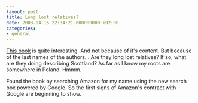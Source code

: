 ```yaml
---
layout: post
title: Long lost relatives?
date: 2003-04-15 22:34:21.000000000 +02:00
categories:
- general
---
```

<a href="http://www.amazon.com/exec/obidos/tg/detail/-/0966449606/104-6725439-2840711">This book</a> is quite interesting. And not because of it's content. But because of the last names of the authors... Are they long lost relatives? If so, what are they doing describing Scottland? As far as I know my roots are somewhere in Poland. Hmmm.

Found the book by searching Amazon for my name using the new search box powered by Google. So the first signs of Amazon's contract with Google are beginning to show.
